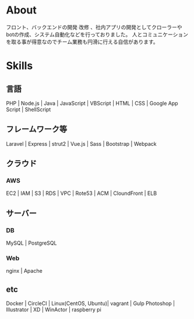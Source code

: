 # About

フロント、バックエンドの開発 改修 、社内アプリの開発としてクローラーやbotの作成、システム自動化などを行っておりました。
人とコミュニケーションを取る事が得意なのでチーム業務も円滑に行える自信があります。

# Skills

## 言語

PHP | Node.js | Java | JavaScript | VBScript | HTML | CSS | Google App Script | ShellScript

## フレームワーク等
Laravel | Express | strut2 | Vue.js | Sass | Bootstrap | Webpack

## クラウド

### AWS

EC2 | IAM | S3 | RDS | VPC | Rote53 | ACM | CloundFront | ELB

## サーバー

### DB

MySQL | PostgreSQL

### Web

nginx | Apache

## etc

Docker | CircleCI | Linux(CentOS, Ubuntu)| vagrant | Gulp 
Photoshop | Illustrator | XD | WinActor | raspberry pi
